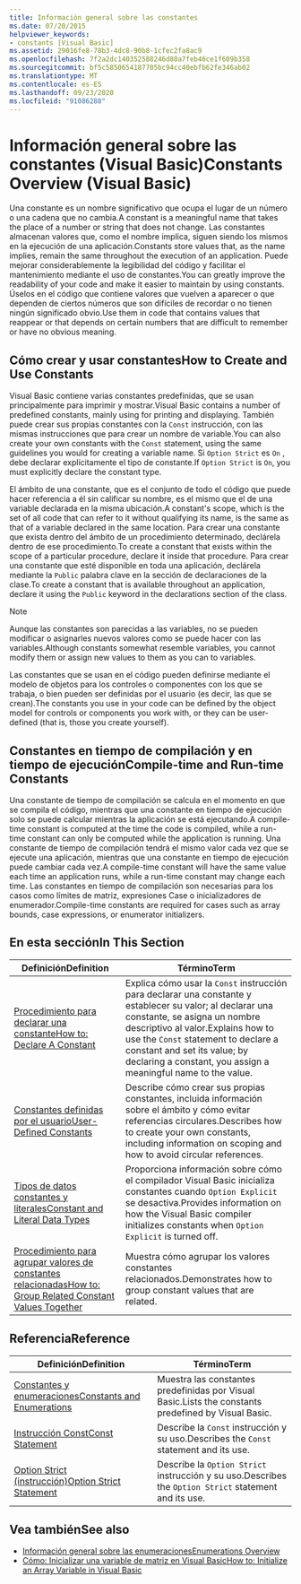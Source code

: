 ```yaml
---
title: Información general sobre las constantes
ms.date: 07/20/2015
helpviewer_keywords:
- constants [Visual Basic]
ms.assetid: 29016fe8-78b3-4dc8-90b8-1cfec2fa8ac9
ms.openlocfilehash: 7f2a2dc140352588246d80a7feb46ce1f609b358
ms.sourcegitcommit: bf5c5850654187705bc94cc40ebfb62fe346ab02
ms.translationtype: MT
ms.contentlocale: es-ES
ms.lasthandoff: 09/23/2020
ms.locfileid: "91086288"
---
```

# <a name="constants-overview-visual-basic"></a><span data-ttu-id="c6faa-102">Información general sobre las constantes (Visual Basic)</span><span class="sxs-lookup"><span data-stu-id="c6faa-102">Constants Overview (Visual Basic)</span></span>

<span data-ttu-id="c6faa-103">Una constante es un nombre significativo que ocupa el lugar de un número o una cadena que no cambia.</span><span class="sxs-lookup"><span data-stu-id="c6faa-103">A constant is a meaningful name that takes the place of a number or string that does not change.</span></span> <span data-ttu-id="c6faa-104">Las constantes almacenan valores que, como el nombre implica, siguen siendo los mismos en la ejecución de una aplicación.</span><span class="sxs-lookup"><span data-stu-id="c6faa-104">Constants store values that, as the name implies, remain the same throughout the execution of an application.</span></span> <span data-ttu-id="c6faa-105">Puede mejorar considerablemente la legibilidad del código y facilitar el mantenimiento mediante el uso de constantes.</span><span class="sxs-lookup"><span data-stu-id="c6faa-105">You can greatly improve the readability of your code and make it easier to maintain by using constants.</span></span> <span data-ttu-id="c6faa-106">Úselos en el código que contiene valores que vuelven a aparecer o que dependen de ciertos números que son difíciles de recordar o no tienen ningún significado obvio.</span><span class="sxs-lookup"><span data-stu-id="c6faa-106">Use them in code that contains values that reappear or that depends on certain numbers that are difficult to remember or have no obvious meaning.</span></span>  
  
## <a name="how-to-create-and-use-constants"></a><span data-ttu-id="c6faa-107">Cómo crear y usar constantes</span><span class="sxs-lookup"><span data-stu-id="c6faa-107">How to Create and Use Constants</span></span>  

 <span data-ttu-id="c6faa-108">Visual Basic contiene varias constantes predefinidas, que se usan principalmente para imprimir y mostrar.</span><span class="sxs-lookup"><span data-stu-id="c6faa-108">Visual Basic contains a number of predefined constants, mainly using for printing and displaying.</span></span> <span data-ttu-id="c6faa-109">También puede crear sus propias constantes con la `Const` instrucción, con las mismas instrucciones que para crear un nombre de variable.</span><span class="sxs-lookup"><span data-stu-id="c6faa-109">You can also create your own constants with the `Const` statement, using the same guidelines you would for creating a variable name.</span></span> <span data-ttu-id="c6faa-110">Si `Option Strict` es `On` , debe declarar explícitamente el tipo de constante.</span><span class="sxs-lookup"><span data-stu-id="c6faa-110">If `Option Strict` is `On`, you must explicitly declare the constant type.</span></span>  
  
 <span data-ttu-id="c6faa-111">El ámbito de una constante, que es el conjunto de todo el código que puede hacer referencia a él sin calificar su nombre, es el mismo que el de una variable declarada en la misma ubicación.</span><span class="sxs-lookup"><span data-stu-id="c6faa-111">A constant's scope, which is the set of all code that can refer to it without qualifying its name, is the same as that of a variable declared in the same location.</span></span> <span data-ttu-id="c6faa-112">Para crear una constante que exista dentro del ámbito de un procedimiento determinado, declárela dentro de ese procedimiento.</span><span class="sxs-lookup"><span data-stu-id="c6faa-112">To create a constant that exists within the scope of a particular procedure, declare it inside that procedure.</span></span> <span data-ttu-id="c6faa-113">Para crear una constante que esté disponible en toda una aplicación, declárela mediante la `Public` palabra clave en la sección de declaraciones de la clase.</span><span class="sxs-lookup"><span data-stu-id="c6faa-113">To create a constant that is available throughout an application, declare it using the `Public` keyword in the declarations section of the class.</span></span>  
  
> [!NOTE]
> <span data-ttu-id="c6faa-114">Aunque las constantes son parecidas a las variables, no se pueden modificar o asignarles nuevos valores como se puede hacer con las variables.</span><span class="sxs-lookup"><span data-stu-id="c6faa-114">Although constants somewhat resemble variables, you cannot modify them or assign new values to them as you can to variables.</span></span>  
  
 <span data-ttu-id="c6faa-115">Las constantes que se usan en el código pueden definirse mediante el modelo de objetos para los controles o componentes con los que se trabaja, o bien pueden ser definidas por el usuario (es decir, las que se crean).</span><span class="sxs-lookup"><span data-stu-id="c6faa-115">The constants you use in your code can be defined by the object model for controls or components you work with, or they can be user-defined (that is, those you create yourself).</span></span>  
  
## <a name="compile-time-and-run-time-constants"></a><span data-ttu-id="c6faa-116">Constantes en tiempo de compilación y en tiempo de ejecución</span><span class="sxs-lookup"><span data-stu-id="c6faa-116">Compile-time and Run-time Constants</span></span>  

 <span data-ttu-id="c6faa-117">Una constante de tiempo de compilación se calcula en el momento en que se compila el código, mientras que una constante en tiempo de ejecución solo se puede calcular mientras la aplicación se está ejecutando.</span><span class="sxs-lookup"><span data-stu-id="c6faa-117">A compile-time constant is computed at the time the code is compiled, while a run-time constant can only be computed while the application is running.</span></span> <span data-ttu-id="c6faa-118">Una constante de tiempo de compilación tendrá el mismo valor cada vez que se ejecute una aplicación, mientras que una constante en tiempo de ejecución puede cambiar cada vez.</span><span class="sxs-lookup"><span data-stu-id="c6faa-118">A compile-time constant will have the same value each time an application runs, while a run-time constant may change each time.</span></span> <span data-ttu-id="c6faa-119">Las constantes en tiempo de compilación son necesarias para los casos como límites de matriz, expresiones Case o inicializadores de enumerador.</span><span class="sxs-lookup"><span data-stu-id="c6faa-119">Compile-time constants are required for cases such as array bounds, case expressions, or enumerator initializers.</span></span>  
  
## <a name="in-this-section"></a><span data-ttu-id="c6faa-120">En esta sección</span><span class="sxs-lookup"><span data-stu-id="c6faa-120">In This Section</span></span>  
  
|<span data-ttu-id="c6faa-121">Definición</span><span class="sxs-lookup"><span data-stu-id="c6faa-121">Definition</span></span>|<span data-ttu-id="c6faa-122">Término</span><span class="sxs-lookup"><span data-stu-id="c6faa-122">Term</span></span>|  
|---|---|  
|[<span data-ttu-id="c6faa-123">Procedimiento para declarar una constante</span><span class="sxs-lookup"><span data-stu-id="c6faa-123">How to: Declare A Constant</span></span>](how-to-declare-a-constant.md)|<span data-ttu-id="c6faa-124">Explica cómo usar la `Const` instrucción para declarar una constante y establecer su valor; al declarar una constante, se asigna un nombre descriptivo al valor.</span><span class="sxs-lookup"><span data-stu-id="c6faa-124">Explains how to use the `Const` statement to declare a constant and set its value; by declaring a constant, you assign a meaningful name to the value.</span></span>|  
|[<span data-ttu-id="c6faa-125">Constantes definidas por el usuario</span><span class="sxs-lookup"><span data-stu-id="c6faa-125">User-Defined Constants</span></span>](user-defined-constants.md)|<span data-ttu-id="c6faa-126">Describe cómo crear sus propias constantes, incluida información sobre el ámbito y cómo evitar referencias circulares.</span><span class="sxs-lookup"><span data-stu-id="c6faa-126">Describes how to create your own constants, including information on scoping and how to avoid circular references.</span></span>|  
|[<span data-ttu-id="c6faa-127">Tipos de datos constantes y literales</span><span class="sxs-lookup"><span data-stu-id="c6faa-127">Constant and Literal Data Types</span></span>](constant-and-literal-data-types.md)|<span data-ttu-id="c6faa-128">Proporciona información sobre cómo el compilador Visual Basic inicializa constantes cuando `Option Explicit` se desactiva.</span><span class="sxs-lookup"><span data-stu-id="c6faa-128">Provides information on how the Visual Basic compiler initializes constants when `Option Explicit` is turned off.</span></span>|  
|[<span data-ttu-id="c6faa-129">Procedimiento para agrupar valores de constantes relacionadas</span><span class="sxs-lookup"><span data-stu-id="c6faa-129">How to: Group Related Constant Values Together</span></span>](how-to-group-related-constant-values-together.md)|<span data-ttu-id="c6faa-130">Muestra cómo agrupar los valores constantes relacionados.</span><span class="sxs-lookup"><span data-stu-id="c6faa-130">Demonstrates how to group constant values that are related.</span></span>|  
  
## <a name="reference"></a><span data-ttu-id="c6faa-131">Referencia</span><span class="sxs-lookup"><span data-stu-id="c6faa-131">Reference</span></span>  
  
|<span data-ttu-id="c6faa-132">Definición</span><span class="sxs-lookup"><span data-stu-id="c6faa-132">Definition</span></span>|<span data-ttu-id="c6faa-133">Término</span><span class="sxs-lookup"><span data-stu-id="c6faa-133">Term</span></span>|  
|---|---|  
|[<span data-ttu-id="c6faa-134">Constantes y enumeraciones</span><span class="sxs-lookup"><span data-stu-id="c6faa-134">Constants and Enumerations</span></span>](../../../language-reference/constants-and-enumerations.md)|<span data-ttu-id="c6faa-135">Muestra las constantes predefinidas por Visual Basic.</span><span class="sxs-lookup"><span data-stu-id="c6faa-135">Lists the constants predefined by Visual Basic.</span></span>|  
|[<span data-ttu-id="c6faa-136">Instrucción Const</span><span class="sxs-lookup"><span data-stu-id="c6faa-136">Const Statement</span></span>](../../../language-reference/statements/const-statement.md)|<span data-ttu-id="c6faa-137">Describe la `Const` instrucción y su uso.</span><span class="sxs-lookup"><span data-stu-id="c6faa-137">Describes the `Const` statement and its use.</span></span>|  
|[<span data-ttu-id="c6faa-138">Option Strict (instrucción)</span><span class="sxs-lookup"><span data-stu-id="c6faa-138">Option Strict Statement</span></span>](../../../language-reference/statements/option-strict-statement.md)|<span data-ttu-id="c6faa-139">Describe la `Option Strict` instrucción y su uso.</span><span class="sxs-lookup"><span data-stu-id="c6faa-139">Describes the `Option Strict` statement and its use.</span></span>|  
  
## <a name="see-also"></a><span data-ttu-id="c6faa-140">Vea también</span><span class="sxs-lookup"><span data-stu-id="c6faa-140">See also</span></span>

- [<span data-ttu-id="c6faa-141">Información general sobre las enumeraciones</span><span class="sxs-lookup"><span data-stu-id="c6faa-141">Enumerations Overview</span></span>](enumerations-overview.md)
- [<span data-ttu-id="c6faa-142">Cómo: Inicializar una variable de matriz en Visual Basic</span><span class="sxs-lookup"><span data-stu-id="c6faa-142">How to: Initialize an Array Variable in Visual Basic</span></span>](../arrays/how-to-initialize-an-array-variable.md)
